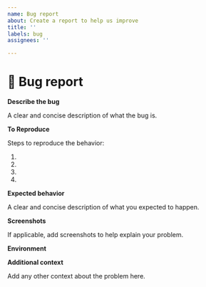 ```yaml
---
name: Bug report
about: Create a report to help us improve
title: ''
labels: bug
assignees: ''

---
```


# 🐛 Bug report

**Describe the bug**

A clear and concise description of what the bug is.

**To Reproduce**

Steps to reproduce the behavior:

1.
2.
3.
4.

**Expected behavior**

A clear and concise description of what you expected to happen.

**Screenshots**

If applicable, add screenshots to help explain your problem.

**Environment**

**Additional context**

Add any other context about the problem here.
